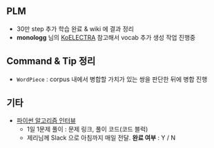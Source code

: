 ## PLM

- 30만 step 추가 학습 완료 & wiki 에 결과 정리
- **monologg** 님의 [KoELECTRA](https://github.com/monologg/KoELECTRA) 참고해서 vocab 추가 생성 작업 진행중 




## Command & Tip 정리

- `WordPiece` : corpus 내에서 병합할 가치가 있는 쌍을 판단한 뒤에 병합 진행




## 기타

- [파이썬 알고리즘 인터뷰](https://github.com/onlybooks/algorithm-interview)
  - 1일 1문제 풀이 : 문제 링크, 풀이 코드(코드 블럭)
  - 제리님께 Slack 으로 아침까지 매일 전달. **완료 여부** : Y / N
